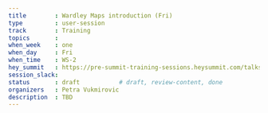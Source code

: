 ```yaml
---
title        : Wardley Maps introduction (Fri)
type         : user-session
track        : Training
topics       : 
when_week    : one
when_day     : Fri
when_time    : WS-2
hey_summit   : https://pre-summit-training-sessions.heysummit.com/talks/introduction-to-wardley-mapping-1/
session_slack:
status       : draft           # draft, review-content, done
organizers   : Petra Vukmirovic
description  : TBD
---
```



<!--(add intro)
## WHY
(...)
## What
(...)
## Outcomes
(...)
## References
(...)
## Previous-->

